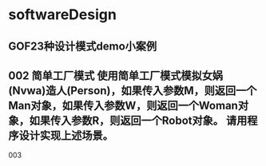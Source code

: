 # softwareDesign
GOF23种设计模式demo小案例
---
002 简单工厂模式
使用简单工厂模式模拟女娲(Nvwa)造人(Person)，如果传入参数M，则返回一个Man对象，如果传入参数W，则返回一个Woman对象，如果传入参数R，则返回一个Robot对象。
请用程序设计实现上述场景。
---
003
